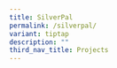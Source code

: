 ```yaml
---
title: SilverPal
permalink: /silverpal/
variant: tiptap
description: ""
third_nav_title: Projects
---
```

